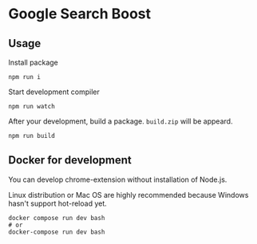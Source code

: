 # Google Search Boost

## Usage

Install package

```
npm run i
```

Start development compiler

```
npm run watch
```

After your development, build a package.
`build.zip` will be appeard.

```
npm run build
```

## Docker for development

You can develop chrome-extension without installation of Node.js.

Linux distribution or Mac OS are highly recommended because Windows hasn't support hot-reload yet.

```
docker compose run dev bash
# or
docker-compose run dev bash
```
